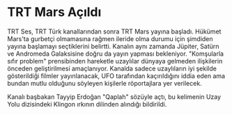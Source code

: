 # TRT Mars Açıldı

TRT Ses, TRT Türk kanallarından sonra TRT Mars yayına başladı. Hükümet
Mars'ta gurbetçi olmamasına rağmen ileride olma durumu için şimdiden
yayına başlamayı seçtiklerini belirtti. Kanalın aynı zamanda Jüpiter,
Satürn ve Andromeda Galaksisine doğru da yayın yapması
bekleniyor. "Komşularla sıfır problem" prensibinden hareketle
uzaylılar dünyaya gelmeden ilişkilerin önceden geliştirilmesi
amaçlanıyor. Kanalda sadece uzaylıların iyi şekilde gösterildiği
filmler yayınlanacak, UFO tarafından kaçırıldığını iddia eden ama
bundan mutlu olduğunu söyleyen kişilerle röportajlara yer verilecek.

Kanalı başbakan Tayyip Erdoğan "Qaplah" sözüyle açtı, bu kelimenin
Uzay Yolu dizisindeki Klingon ırkının dilinden alındığı bildirildi.


